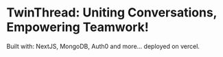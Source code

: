 # TwinThread: Uniting Conversations, Empowering Teamwork!

Built with: NextJS, MongoDB, Auth0 and more... deployed on vercel.
